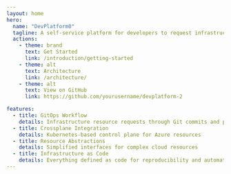 ```yaml
---
layout: home
hero:
  name: "DevPlatform0"
  tagline: A self-service platform for developers to request infrastructure resources
  actions:
    - theme: brand
      text: Get Started
      link: /introduction/getting-started
    - theme: alt
      text: Architecture
      link: /architecture/
    - theme: alt
      text: View on GitHub
      link: https://github.com/yourusername/devplatform-2

features:
  - title: GitOps Workflow
    details: Infrastructure resource requests through Git commits and pull requests
  - title: Crossplane Integration
    details: Kubernetes-based control plane for Azure resources
  - title: Resource Abstractions
    details: Simplified interfaces for complex cloud resources
  - title: Infrastructure as Code
    details: Everything defined as code for reproducibility and automation
---
```

